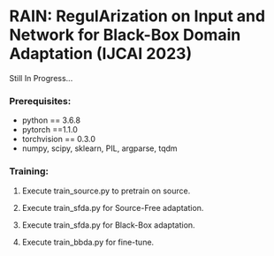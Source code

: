 # RAIN: RegulArization on Input and Network for Black-Box Domain Adaptation (IJCAI 2023)

Still In Progress...


### Prerequisites:
- python == 3.6.8
- pytorch ==1.1.0
- torchvision == 0.3.0
- numpy, scipy, sklearn, PIL, argparse, tqdm


### Training:
1. Execute train_source.py to pretrain on source.
	
2. Execute train_sfda.py for Source-Free adaptation.
	
3. Execute train_sfda.py for Black-Box adaptation.
	
4. Execute train_bbda.py for fine-tune.
	
